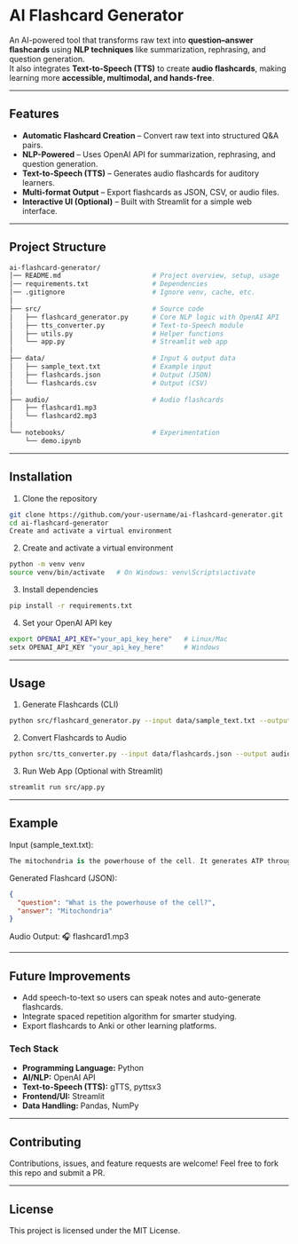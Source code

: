 # AI Flashcard Generator  

An AI-powered tool that transforms raw text into **question–answer flashcards** using **NLP techniques** like summarization, rephrasing, and question generation.  
It also integrates **Text-to-Speech (TTS)** to create **audio flashcards**, making learning more **accessible, multimodal, and hands-free**.  

---

## Features  
- **Automatic Flashcard Creation** – Convert raw text into structured Q&A pairs.  
- **NLP-Powered** – Uses OpenAI API for summarization, rephrasing, and question generation.  
- **Text-to-Speech (TTS)** – Generates audio flashcards for auditory learners.  
- **Multi-format Output** – Export flashcards as JSON, CSV, or audio files.  
- **Interactive UI (Optional)** – Built with Streamlit for a simple web interface.  

---

## Project Structure  
```graphql
ai-flashcard-generator/
│── README.md                       # Project overview, setup, usage
│── requirements.txt                # Dependencies
│── .gitignore                      # Ignore venv, cache, etc.
│
├── src/                            # Source code
│   ├── flashcard_generator.py      # Core NLP logic with OpenAI API
│   ├── tts_converter.py            # Text-to-Speech module
│   ├── utils.py                    # Helper functions
│   └── app.py                      # Streamlit web app
│
├── data/                           # Input & output data
│   ├── sample_text.txt             # Example input
│   ├── flashcards.json             # Output (JSON)
│   └── flashcards.csv              # Output (CSV)
│
├── audio/                          # Audio flashcards
│   ├── flashcard1.mp3
│   └── flashcard2.mp3
│
└── notebooks/                      # Experimentation
    └── demo.ipynb
```
---

## Installation  

1. Clone the repository  
```bash
git clone https://github.com/your-username/ai-flashcard-generator.git
cd ai-flashcard-generator
Create and activate a virtual environment
```

2. Create and activate a virtual environment
```bash
python -m venv venv
source venv/bin/activate   # On Windows: venv\Scripts\activate
```

3. Install dependencies

```bash
pip install -r requirements.txt
```

4. Set your OpenAI API key
```bash
export OPENAI_API_KEY="your_api_key_here"   # Linux/Mac
setx OPENAI_API_KEY "your_api_key_here"     # Windows
```
---
## Usage

1. Generate Flashcards (CLI)

```bash
python src/flashcard_generator.py --input data/sample_text.txt --output data/flashcards.json
```

2. Convert Flashcards to Audio
```bash
python src/tts_converter.py --input data/flashcards.json --output audio/
```

3. Run Web App (Optional with Streamlit)
```bash
streamlit run src/app.py
```
---
## Example
Input (sample_text.txt):

```csharp
The mitochondria is the powerhouse of the cell. It generates ATP through cellular respiration.
```
Generated Flashcard (JSON):

```json
{
  "question": "What is the powerhouse of the cell?",
  "answer": "Mitochondria"
}
```

Audio Output: 🎧 flashcard1.mp3

---

## Future Improvements
- Add speech-to-text so users can speak notes and auto-generate flashcards.
- Integrate spaced repetition algorithm for smarter studying.
- Export flashcards to Anki or other learning platforms.

### Tech Stack
- **Programming Language:** Python  
- **AI/NLP:** OpenAI API  
- **Text-to-Speech (TTS):** gTTS, pyttsx3  
- **Frontend/UI:** Streamlit  
- **Data Handling:** Pandas, NumPy  

---

## Contributing
Contributions, issues, and feature requests are welcome!
Feel free to fork this repo and submit a PR.

---

## License
This project is licensed under the MIT License.


